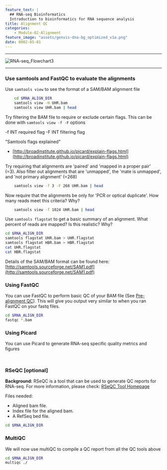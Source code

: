 ```yaml
---
feature_text: |
  ## RNA-seq Bioinformatics
  Introduction to bioinformatics for RNA sequence analysis
title: Alignment QC
categories:
    - Module-02-Alignment
feature_image: "assets/genvis-dna-bg_optimized_v1a.png"
date: 0002-05-01
---
```


***

![RNA-seq_Flowchart3](/assets/module_2/RNA-seq_Flowchart3.png)

***

### Use samtools and FastQC to evaluate the alignments
Use `samtools view` to see the format of a SAM/BAM alignment file
```bash
    cd $RNA_ALIGN_DIR
    samtools view -H UHR.bam
    samtools view UHR.bam | head
```
Try filtering the BAM file to require or exclude certain flags. This can be done with `samtools view -f -F` options

-f INT required flag -F INT filtering flag

"Samtools flags explained"

* [http://broadinstitute.github.io/picard/explain-flags.html](http://broadinstitute.github.io/picard/explain-flags.html)

Try requiring that alignments are 'paired' and 'mapped in a proper pair' (=3). Also filter out alignments that are 'unmapped', the 'mate is unmapped', and 'not primary alignment' (=268)
```bash
    samtools view -f 3 -F 268 UHR.bam | head
```
Now require that the alignments be only for 'PCR or optical duplicate'. How many reads meet this criteria? Why?
```bash
    samtools view -f 1024 UHR.bam | head
```
Use `samtools flagstat` to get a basic summary of an alignment. What percent of reads are mapped? Is this realistic? Why?
```bash
cd $RNA_ALIGN_DIR
samtools flagstat UHR.bam > UHR.flagstat
samtools flagstat HBR.bam > HBR.flagstat
cat UHR.flagstat
cat HBR.flagstat 

```
Details of the SAM/BAM format can be found here: [http://samtools.sourceforge.net/SAM1.pdf](http://samtools.sourceforge.net/SAM1.pdf)

### Using FastQC
You can use FastQC to perform basic QC of your BAM file (See [Pre-alignment QC](/_posts/0001-06-01-Pre-alignment_QC.md)). This will give you output very similar to when you ran FastQC on your fastq files.
```bash
cd $RNA_ALIGN_DIR
fastqc *.bam

```

### Using Picard
You can use Picard to generate RNA-seq specific quality metrics and figures
```bash 



```

### RSeQC [optional]
**Background:** RSeQC is a tool that can be used to generate QC reports for RNA-seq. For more information, please check: [RSeQC Tool Homepage](http://rseqc.sourceforge.net/)

Files needed:

* Aligned bam file.
* Index file for the aligned bam.
* A RefSeq bed file.

```bash
cd $RNA_ALIGN_DIR


```


### MultiQC
We will now use multiQC to compile a QC report from all the QC tools above
```bash
cd $RNA_ALIGN_DIR
multiqc ./

```


